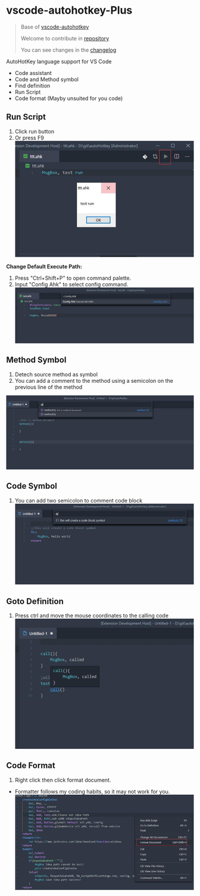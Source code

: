 # vscode-autohotkey-Plus

> Base of [vscode-autohotkey](https://github.com/stef-levesque/vscode-autohotkey)
> 
> Welcome to contribute in [repository](https://github.com/cweijan/vscode-autohotkey)
>
> You can see changes in the [changelog](/CHANGELOG.md)


AutoHotKey language support for VS Code
* Code assistant
* Code and Method symbol
* Find definition
* Run Script
* Code format (Mayby unsuited for you code)

## Run Script
1. Click run button
2. Or press F9
![runScript](image/runScript.jpg)

**Change Default Execute Path:**
1. Press "Ctrl+Shift+P" to open command palette.
2. Input "Config Ahk" to select config command.
![runConfig](image/runConfig.jpg)

## Method Symbol
1. Detech source method as symbol
2. You can add a comment to the method using a semicolon on the previous line of the method

![methodSymbol](image/methodSymbol.jpg)

## Code Symbol

1. You can add two semicolon to comment code block
![codeSymbole](image/codeSymbol.jpg)

## Goto Definition

1. Press ctrl and move the mouse coordinates to the calling code 
![gotoDefinition](image/gotoDefinition.jpg)

## Code Format
1. Right click then click format document.
- Formatter follows my coding habits, so it may not work for you.
![codeFormat](image/codeFormat.jpg)